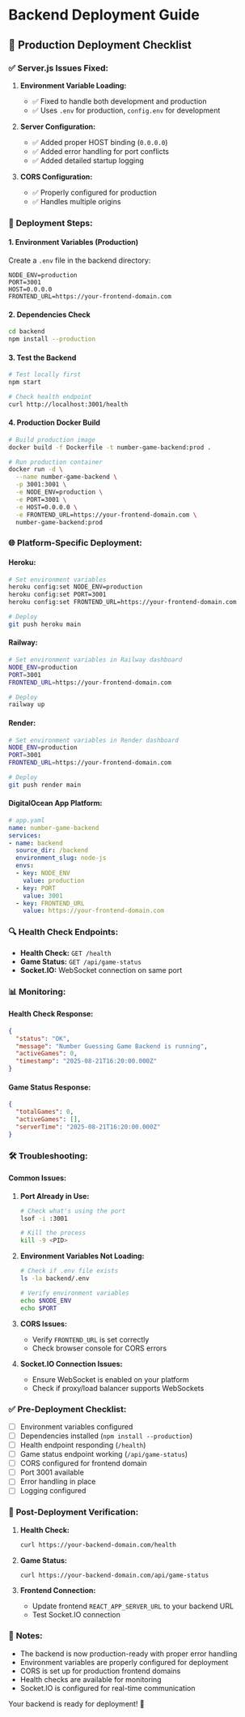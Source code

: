 # Backend Deployment Guide

## 🚀 Production Deployment Checklist

### ✅ **Server.js Issues Fixed:**

1. **Environment Variable Loading:**
   - ✅ Fixed to handle both development and production
   - ✅ Uses `.env` for production, `config.env` for development

2. **Server Configuration:**
   - ✅ Added proper HOST binding (`0.0.0.0`)
   - ✅ Added error handling for port conflicts
   - ✅ Added detailed startup logging

3. **CORS Configuration:**
   - ✅ Properly configured for production
   - ✅ Handles multiple origins

### 🔧 **Deployment Steps:**

#### **1. Environment Variables (Production)**
Create a `.env` file in the backend directory:
```env
NODE_ENV=production
PORT=3001
HOST=0.0.0.0
FRONTEND_URL=https://your-frontend-domain.com
```

#### **2. Dependencies Check**
```bash
cd backend
npm install --production
```

#### **3. Test the Backend**
```bash
# Test locally first
npm start

# Check health endpoint
curl http://localhost:3001/health
```

#### **4. Production Docker Build**
```bash
# Build production image
docker build -f Dockerfile -t number-game-backend:prod .

# Run production container
docker run -d \
  --name number-game-backend \
  -p 3001:3001 \
  -e NODE_ENV=production \
  -e PORT=3001 \
  -e HOST=0.0.0.0 \
  -e FRONTEND_URL=https://your-frontend-domain.com \
  number-game-backend:prod
```

### 🌐 **Platform-Specific Deployment:**

#### **Heroku:**
```bash
# Set environment variables
heroku config:set NODE_ENV=production
heroku config:set PORT=3001
heroku config:set FRONTEND_URL=https://your-frontend-domain.com

# Deploy
git push heroku main
```

#### **Railway:**
```bash
# Set environment variables in Railway dashboard
NODE_ENV=production
PORT=3001
FRONTEND_URL=https://your-frontend-domain.com

# Deploy
railway up
```

#### **Render:**
```bash
# Set environment variables in Render dashboard
NODE_ENV=production
PORT=3001
FRONTEND_URL=https://your-frontend-domain.com

# Deploy
git push render main
```

#### **DigitalOcean App Platform:**
```yaml
# app.yaml
name: number-game-backend
services:
- name: backend
  source_dir: /backend
  environment_slug: node-js
  envs:
  - key: NODE_ENV
    value: production
  - key: PORT
    value: 3001
  - key: FRONTEND_URL
    value: https://your-frontend-domain.com
```

### 🔍 **Health Check Endpoints:**

- **Health Check:** `GET /health`
- **Game Status:** `GET /api/game-status`
- **Socket.IO:** WebSocket connection on same port

### 📊 **Monitoring:**

#### **Health Check Response:**
```json
{
  "status": "OK",
  "message": "Number Guessing Game Backend is running",
  "activeGames": 0,
  "timestamp": "2025-08-21T16:20:00.000Z"
}
```

#### **Game Status Response:**
```json
{
  "totalGames": 0,
  "activeGames": [],
  "serverTime": "2025-08-21T16:20:00.000Z"
}
```

### 🛠️ **Troubleshooting:**

#### **Common Issues:**

1. **Port Already in Use:**
   ```bash
   # Check what's using the port
   lsof -i :3001
   
   # Kill the process
   kill -9 <PID>
   ```

2. **Environment Variables Not Loading:**
   ```bash
   # Check if .env file exists
   ls -la backend/.env
   
   # Verify environment variables
   echo $NODE_ENV
   echo $PORT
   ```

3. **CORS Issues:**
   - Verify `FRONTEND_URL` is set correctly
   - Check browser console for CORS errors

4. **Socket.IO Connection Issues:**
   - Ensure WebSocket is enabled on your platform
   - Check if proxy/load balancer supports WebSockets

### ✅ **Pre-Deployment Checklist:**

- [ ] Environment variables configured
- [ ] Dependencies installed (`npm install --production`)
- [ ] Health endpoint responding (`/health`)
- [ ] Game status endpoint working (`/api/game-status`)
- [ ] CORS configured for frontend domain
- [ ] Port 3001 available
- [ ] Error handling in place
- [ ] Logging configured

### 🎯 **Post-Deployment Verification:**

1. **Health Check:**
   ```bash
   curl https://your-backend-domain.com/health
   ```

2. **Game Status:**
   ```bash
   curl https://your-backend-domain.com/api/game-status
   ```

3. **Frontend Connection:**
   - Update frontend `REACT_APP_SERVER_URL` to your backend URL
   - Test Socket.IO connection

### 📝 **Notes:**

- The backend is now production-ready with proper error handling
- Environment variables are properly configured for deployment
- CORS is set up for production frontend domains
- Health checks are available for monitoring
- Socket.IO is configured for real-time communication

Your backend is ready for deployment! 🚀
